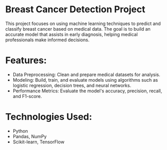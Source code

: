 # Breast Cancer Detection Project
This project focuses on using machine learning techniques to predict and classify breast cancer based on medical data. The goal is to build an accurate model that assists in early diagnosis, helping medical professionals make informed decisions.

# Features:
  - Data Preprocessing: Clean and prepare medical datasets for analysis.
  - Modeling: Build, train, and evaluate models using algorithms such as logistic regression, decision trees, and neural networks.
  - Performance Metrics: Evaluate the model's accuracy, precision, recall, and F1-score.

# Technologies Used:
  - Python
  - Pandas, NumPy
  - Scikit-learn, TensorFlow
